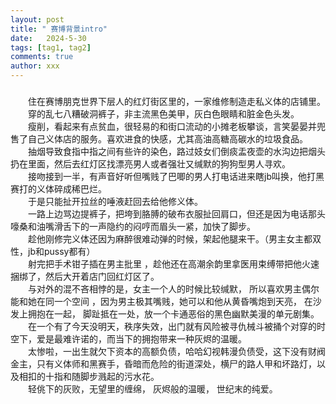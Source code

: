 ```yaml
---
layout: post
title: " 赛博背景intro"
date:   2024-5-30
tags: [tag1, tag2]
comments: true
author: xxx
---
```

###
  
&emsp;&emsp;住在赛博朋克世界下层人的红灯街区里的，一家维修制造走私义体的店铺里。  
&emsp;&emsp;穿的乱七八糟破洞裤子，非主流黑色美甲，灰白色眼睛和脏金色头发。  
&emsp;&emsp;瘦削，看起来有点贫血，很轻易的和街口流动的小摊老板攀谈，言笑晏晏并兜售了自己义体店的服务。喜欢进食的快感，尤其高油高糖高碳水的垃圾食品。  
&emsp;&emsp;抽烟导致食指中指之间有些许的染色，路过妓女们倒痰盂夜壶的水沟边把烟头扔在里面，然后去红灯区找漂亮男人或者强壮又缄默的狗狗型男人寻欢。  
&emsp;&emsp;接吻接到一半，有声音好听但嘴贱了巴唧的男人打电话进来瞎jb叫换，他打黑赛打的义体碎成稀巴烂。  
&emsp;&emsp;于是只能扯开拉丝的唾液赶回去给他修义体。  
&emsp;&emsp;一路上边骂边提裤子，把垮到胳膊的破布衣服扯回肩口，但还是因为电话那头嚎桑和油嘴滑舌下的一声隐约的闷哼而眉头一紧，加快了脚步。  
&emsp;&emsp;趁他刚修完义体还因为麻醉很难动弹的时候，架起他腿来干。（男主女主都双性，jb和pussy都有）  
&emsp;&emsp;射完把手术钳子插在男主批里 ，趁他还在高潮余韵里拿医用束缚带把他火速捆绑了，然后大开着店门回红灯区了。  
&emsp;&emsp;与对外的混不吝相悖的是，女主一个人的时候比较缄默， 所以喜欢男主偶尔能和她在同一个空间 ，因为男主极其嘴贱，她可以和他从黄昏嘴炮到天亮， 在沙发上拥抱在一起， 脚趾抵在一处，放一个卡通恶俗的黑色幽默美漫的单元剧集。  
&emsp;&emsp;在一个有了今天没明天，秩序失效，出门就有风险被寻仇械斗被捅个对穿的时空下，爱是最难许诺的，而当下的拥抱带来一种灰烬的温暖。  
&emsp;&emsp;太惨啦，一出生就欠下资本的高额负债，哈哈幻视韩漫负债受，这下没有财阀金主，只有义体师和黑赛手，昏暗而危险的街道深处，横尸的路人甲和坏路灯，以及相扣的十指和随脚步溅起的污水花。  
&emsp;&emsp;轻佻下的灰败，无望里的缠绵， 灰烬般的温暖， 世纪末的纯爱。

	
